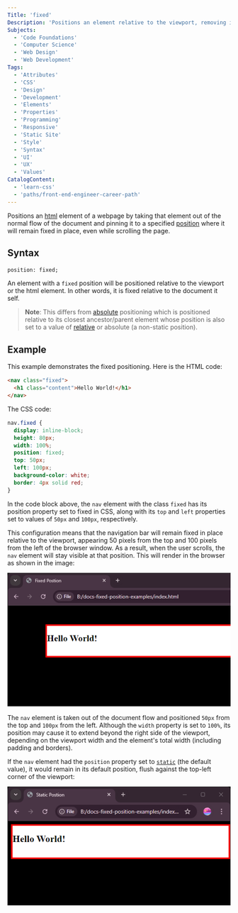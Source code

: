 ```yaml
---
Title: 'fixed'
Description: 'Positions an element relative to the viewport, removing it from the document flow and keeping it fixed during page scrolling.'
Subjects:
  - 'Code Foundations'
  - 'Computer Science'
  - 'Web Design'
  - 'Web Development'
Tags:
  - 'Attributes'
  - 'CSS'
  - 'Design'
  - 'Development'
  - 'Elements'
  - 'Properties'
  - 'Programming'
  - 'Responsive'
  - 'Static Site'
  - 'Style'
  - 'Syntax'
  - 'UI'
  - 'UX'
  - 'Values'
CatalogContent:
  - 'learn-css'
  - 'paths/front-end-engineer-career-path'
---
```


Positions an [html](https://www.codecademy.com/resources/docs/html) element of a webpage by taking that element out of the normal flow of the document and pinning it to a specified [position](https://www.codecademy.com/resources/docs/css/position) where it will remain fixed in place, even while scrolling the page.

## Syntax

```pseudo
position: fixed;
```

An element with a `fixed` position will be positioned relative to the viewport or the html element. In other words, it is fixed relative to the document it self. 

> **Note**: This differs from [absolute](https://www.codecademy.com/resources/docs/css/position/absolute) positioning which is positioned relative to its closest ancestor/parent element whose position is also set to a value of [relative](https://www.codecademy.com/resources/docs/css/position/relative) or absolute (a non-static position).

## Example
 
This example demonstrates the fixed positioning. Here is the HTML code:

```html
<nav class="fixed">
  <h1 class="content">Hello World!</h1>
</nav>
```

The CSS code:

```css
nav.fixed {
  display: inline-block;
  height: 80px;
  width: 100%;
  position: fixed;
  top: 50px;
  left: 100px;
  background-color: white;
  border: 4px solid red;
}
```

In the code block above, the `nav` element with the class `fixed` has its position property set to fixed in CSS, along with its `top` and `left` properties set to values of `50px` and `100px`, respectively.

This configuration means that the navigation bar will remain fixed in place relative to the viewport, appearing 50 pixels from the top and 100 pixels from the left of the browser window. As a result, when the user scrolls, the `nav` element will stay visible at that position. This will render in the browser as shown in the image:

![Image of a fixed nav element in the browser window/viewport.](https://raw.githubusercontent.com/Codecademy/docs/main/media/position-fixed-example.png)

The `nav` element is taken out of the document flow and positioned `50px` from the top and `100px` from the left. Although the `width` property is set to `100%`, its position may cause it to extend beyond the right side of the viewport, depending on the viewport width and the element's total width (including padding and borders).

If the `nav` element had the `position` property set to [`static`](https://www.codecademy.com/resources/docs/css/position/static) (the default value), it would remain in its default position, flush against the top-left corner of the viewport:

![Image of a static nav element in the browser window/viewport.](https://raw.githubusercontent.com/Codecademy/docs/main/media/position-static-example.png)
